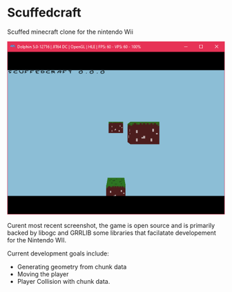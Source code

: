 # Scuffedcraft
 Scuffed minecraft clone for the nintendo Wii
 
 ![Screenshot](/Screenshot.png)
 
 Curent most recent screenshot, the game is open source and is primarily backed by libogc and GRRLIB some libraries that facilatate developement for the Nintendo WII.
 
 Current development goals include:
 * Generating geometry from chunk data
 * Moving the player
 * Player Collision with chunk data.
